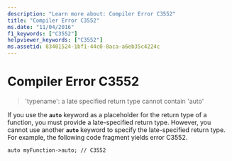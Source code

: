 ```yaml
---
description: "Learn more about: Compiler Error C3552"
title: "Compiler Error C3552"
ms.date: "11/04/2016"
f1_keywords: ["C3552"]
helpviewer_keywords: ["C3552"]
ms.assetid: 83401524-1bf1-44c0-8aca-a6eb35c4224c
---
```

# Compiler Error C3552

> 'typename': a late specified return type cannot contain 'auto'

If you use the **`auto`** keyword as a placeholder for the return type of a function, you must provide a late-specified return type. However, you cannot use another **`auto`** keyword to specify the late-specified return type. For example, the following code fragment yields error C3552.

`auto myFunction->auto; // C3552`

